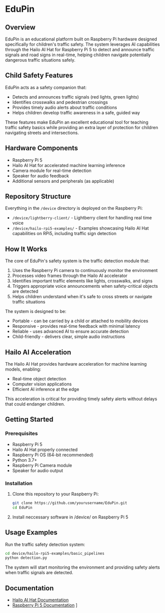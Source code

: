 # EduPin

## Overview

EduPin is an educational platform built on Raspberry Pi hardware designed specifically for children's traffic safety. The system leverages AI capabilities through the Hailo AI Hat for Raspberry Pi 5 to detect and announce traffic signals and road signs in real-time, helping children navigate potentially dangerous traffic situations safely.

## Child Safety Features

EduPin acts as a safety companion that:
- Detects and announces traffic signals (red lights, green lights)
- Identifies crosswalks and pedestrian crossings
- Provides timely audio alerts about traffic conditions
- Helps children develop traffic awareness in a safe, guided way

These features make EduPin an excellent educational tool for teaching traffic safety basics while providing an extra layer of protection for children navigating streets and intersections.

## Hardware Components

- Raspberry Pi 5
- Hailo AI Hat for accelerated machine learning inference
- Camera module for real-time detection
- Speaker for audio feedback
- Additional sensors and peripherals (as applicable)

## Repository Structure

Everything in the `/device` directory is deployed on the Raspberry Pi:

- `/device/lightberry-client/` - Lightberry client for handling real time voice 
- `/device/hailo-rpi5-examples/` - Examples showcasing Hailo AI Hat capabilities on RPi5, including traffic sign detection

## How It Works

The core of EduPin's safety system is the traffic detection module that:

1. Uses the Raspberry Pi camera to continuously monitor the environment
2. Processes video frames through the Hailo AI accelerator
3. Identifies important traffic elements like lights, crosswalks, and signs
4. Triggers appropriate voice announcements when safety-critical objects are detected
5. Helps children understand when it's safe to cross streets or navigate traffic situations

The system is designed to be:
- Portable - can be carried by a child or attached to mobility devices
- Responsive - provides real-time feedback with minimal latency
- Reliable - uses advanced AI to ensure accurate detection
- Child-friendly - delivers clear, simple audio instructions

## Hailo AI Acceleration

The Hailo AI Hat provides hardware acceleration for machine learning models, enabling:
- Real-time object detection
- Computer vision applications
- Efficient AI inference at the edge

This acceleration is critical for providing timely safety alerts without delays that could endanger children.

## Getting Started

### Prerequisites
- Raspberry Pi 5
- Hailo AI Hat properly connected
- Raspberry Pi OS (64-bit recommended)
- Python 3.7+
- Raspberry Pi Camera module
- Speaker for audio output

### Installation

1. Clone this repository to your Raspberry Pi:
   ```bash
   git clone https://github.com/yourusername/EduPin.git
   cd EduPin
   ```

2. Install neccessary software in /device/ on Raspberry Pi 5

## Usage Examples

Run the traffic safety detection system:

```bash
cd device/hailo-rpi5-examples/basic_pipelines
python detection.py
```

The system will start monitoring the environment and providing safety alerts when traffic signals are detected.

## Documentation

- [Hailo AI Hat Documentation](https://hailo.ai/developer-zone/)
- [Raspberry Pi 5 Documentation](https://www.raspberrypi.com/documentation/)
]